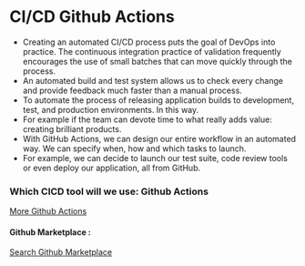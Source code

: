 # CI/CD Github Actions

* Creating an automated CI/CD process puts the goal of DevOps into practice. The continuous integration practice of validation frequently encourages the use of small batches that can move quickly through the process. 
* An automated build and test system allows us to check every change and provide feedback much faster than a manual process.
* To automate the process of releasing application builds to development, test, and production environments. In this way. 
* For example if the team can devote time to what really adds value: creating brilliant products.
* With GitHub Actions, we can design our entire workflow in an automated way. We can specify when, how and which tasks to launch. 
* For example, we can decide to launch our test suite, code review tools or even deploy our application, all from GitHub.

### Which CICD tool will we use: Github Actions
[More Github Actions](https://github.com/features/actions)
#### Github Marketplace :
[Search Github Marketplace](https://github.com/marketplace?type=)